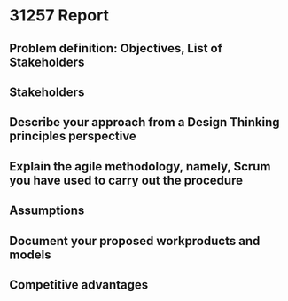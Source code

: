 # 31257 Report

## Problem definition: Objectives, List of Stakeholders

## Stakeholders

## Describe your approach from a Design Thinking principles perspective

## Explain the agile methodology, namely, Scrum you have used to carry out the procedure

## Assumptions

## Document your proposed workproducts and models

## Competitive advantages

